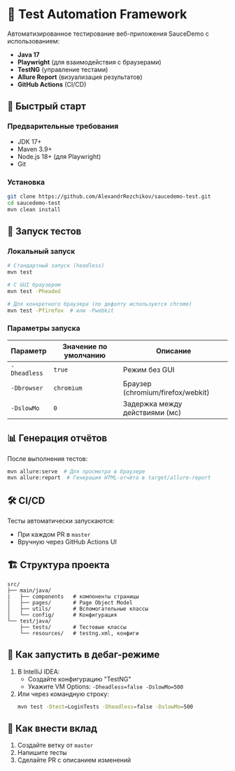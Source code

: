 # 🚀 Test Automation Framework

Автоматизированное тестирование веб-приложения SauceDemo с использованием:
- **Java 17**
- **Playwright** (для взаимодействия с браузерами)
- **TestNG** (управление тестами)
- **Allure Report** (визуализация результатов)
- **GitHub Actions** (CI/CD)

## 📌 Быстрый старт

### Предварительные требования
- JDK 17+
- Maven 3.9+
- Node.js 18+ (для Playwright)
- Git

### Установка
```bash
git clone https://github.com/AlexandrRezchikov/saucedemo-test.git
cd saucedemo-test
mvn clean install
```

## 🧪 Запуск тестов

### Локальный запуск
```bash
# Стандартный запуск (headless)
mvn test

# С GUI браузером
mvn test -Pheaded

# Для конкретного браузера (по дефолту используется chrome)
mvn test -Pfirefox  # или -Pwebkit
```

### Параметры запуска
| Параметр         | Значение по умолчанию | Описание                            |
|------------------|-----------------------|-------------------------------------|
| `-Dheadless`     | `true`                | Режим без GUI                       |
| `-Dbrowser`      | `chromium`            | Браузер (chromium/firefox/webkit)   |
| `-DslowMo`       | `0`                   | Задержка между действиями (мс)      |

## 📊 Генерация отчётов
После выполнения тестов:
```bash
mvn allure:serve  # Для просмотра в браузере
mvn allure:report  # Генерация HTML-отчёта в target/allure-report
```

## 🛠️ CI/CD
Тесты автоматически запускаются:
- При каждом PR в `master`
- Вручную через GitHub Actions UI

## 🏗️ Структура проекта
```
src/
├── main/java/
|   ├── components   # компоненты страницы
│   ├── pages/       # Page Object Model
│   ├── utils/       # Вспомогательные классы
│   └── config/      # Конфигурация
└── test/java/
    ├── tests/       # Тестовые классы
    └── resources/   # testng.xml, конфиги
```

## 🐛 Как запустить в дебаг-режиме
1. В IntelliJ IDEA:
    - Создайте конфигурацию "TestNG"
    - Укажите VM Options: `-Dheadless=false -DslowMo=500`
2. Или через командную строку:
   ```bash
   mvn test -Dtest=LoginTests -Dheadless=false -DslowMo=500
   ```

## 🤝 Как внести вклад
1. Создайте ветку от `master`
2. Напишите тесты
3. Сделайте PR с описанием изменений
